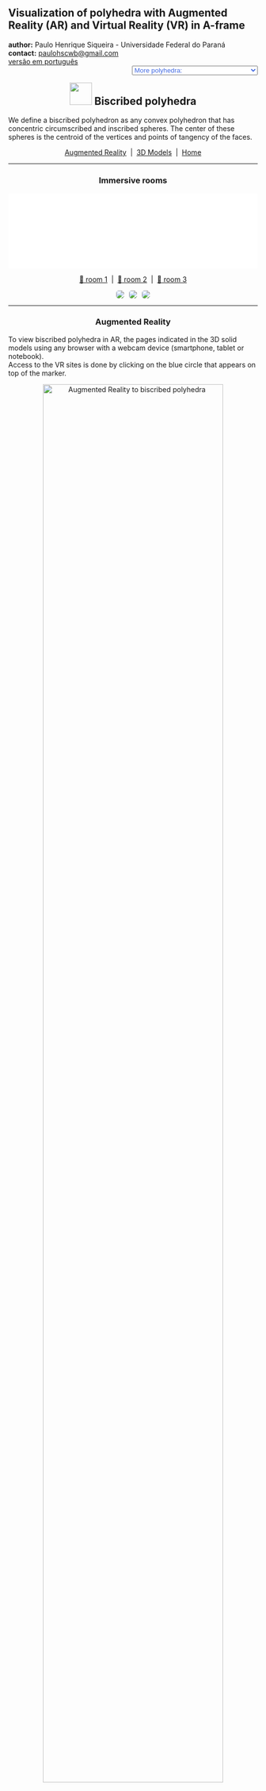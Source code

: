<link rel="stylesheet" href="../scripts/style.css">
<meta charset="utf-8">
<link rel="icon" type="image/png" href="vr/salas/imagens/icone.png">
<h2>Visualization of polyhedra with Augmented Reality (AR) and Virtual Reality (VR) in A-frame</h2>
 <b>author:</b> Paulo Henrique Siqueira - Universidade Federal do Paraná
 <br><b>contact:</b> <a href="#">paulohscwb@gmail.com</a>
 <br><a href="https://paulohscwb.github.io/polyhedra2/biscribed/pt-br/">versão em português</a>
 <form style="margin: 0 auto; float:right; text-align:right; width:100%; margin-bottom:15px;">
	<select id="url" onchange="urlHandler(this.value)" style="color:royalblue;">
		<option disabled selected value>More polyhedra:</option>
		<option value="../ArchimedeanCatalanHulls/">Archimedean and Catalan convex hulls</option>
		<option value="../fractalplatonic/">Platonic polyhedra fractals</option>
		<option value="../fractalnonconvex/">Non convex polyhedra fractals</option>
		<option value="../fractalarchimedean/">Archimedean polyhedra fractals</option>
		<option value="../chamfered/">Chamfered polyhedra</option>
		<option value="../propellor/">Propellor polyhedra</option>
		<option value="../diamonds/">Diamond polyhedra</option>
		<option disabled value="../biscribed/">Biscribed polyhedra</option>
	</select>
</form>
<script>
function urlHandler(value) {                               
    window.location.assign(`${value}`);
}
</script>

<p id="p1"></p>
  <h2 align="center"><img src="vr/salas/imagens/icone.png" style="margin-bottom:-10px" width="45"> Biscribed polyhedra</h2>
We define a biscribed polyhedron as any convex polyhedron that has concentric circumscribed and inscribed spheres. The center of these spheres is the centroid of the vertices and points of tangency of the faces.
<p align="center"><a href="#ra">Augmented Reality</a><span>&nbsp;&nbsp;|&nbsp;&nbsp;</span><a href="#m3d">3D Models</a><span>&nbsp;&nbsp;|&nbsp;&nbsp;</span><a href="../">Home</a></p>
  <hr>
 <h3 align="center">Immersive rooms</h3>
  <div class="embed-container"><iframe width="100%" src="sala1.htm" title="Sala Imersiva dos Poliedros biscritos" frameborder="0" loading="lazy"></iframe></div>
  <p align="center"><a href="sala1.htm" target="_blank">&#x1f517; room 1</a><span>&nbsp;&nbsp;|&nbsp;&nbsp;</span><a href="sala2.htm" target="_blank">&#x1f517; room 2</a><span>&nbsp;&nbsp;|&nbsp;&nbsp;</span><a href="sala3.htm" target="_blank">&#x1f517; room 3</a></p>
  <p align="center"><img src="vr/salas/videos/biscribed1.gif" style="max-width: 31.5%; border-radius:5px; margin-right:2%" loading="lazy"/><img src="vr/salas/videos/biscribed2.gif" style="max-width: 31.5%; margin-right:2%; border-radius:5px" loading="lazy"/><img src="vr/salas/videos/biscribed3.gif" style="max-width: 31.5%; border-radius:5px" loading="lazy"/></p>   
  <hr>
  <h3 id="ra" align="center">Augmented Reality</h3>
  To view biscribed polyhedra in AR, the pages indicated in the 3D solid models using any browser with a webcam device (smartphone, tablet or notebook).
<br>Access to the VR sites is done by clicking on the blue circle that appears on top of the marker.
<p align="center"><img style="border-radius:7px;" alt="Augmented Reality to biscribed polyhedra" src="ar/example.png" width="85%"></p>
<hr>
<h3 id="m3d" align="center">3D models</h3>
<!-- <iframe width="560" height="315" style="max-width:100%" src="https://www.youtube.com/embed/videoseries?list=PLy0I_lGW8HxXlieaiv7p0PWdsNRWPbWRv" title="YouTube video player" frameborder="0" allow="accelerometer; autoplay; clipboard-write; encrypted-media; gyroscope; picture-in-picture; web-share" allowfullscreen></iframe> -->
<h4>1. Biscribed truncated octahedron</h4>
<a href="vr/BiscribedTruncatedOctahedron.htm" target="_blank" title="3D model" class="fotoA"><img src="ar/77A.png" class="foto" alt="Biscribed Truncated Octahedron"></a><img src="ar/77.png" class="qr">
 <br><br><br>A biscribed truncated octahedron has the shape of the truncated octahedron, one of the Archimedean polyhedra, but does not have the regular hexagons. It is the dual solid of the biscribed tetrakis hexahedron.
 <br><br><br><b>Faces:</b> 6 squares and 8 ditrigons | <b>Edges:</b> 36 | <b>Vertices:</b> 24. <a href="http://dmccooey.com/polyhedra/BiscribedNonChiral.html" target="_blank">More...</a>
 <a href="ra.html" class="raAR" title="Augmented reality" target="_blank"></a>
<hr>
<h4>2. Biscribed tetrakis hexahedron</h4>
<a href="vr/BiscribedTetrakisHexahedron.htm" target="_blank" title="3D model" class="fotoA"><img src="ar/78A.png" class="foto" alt="Biscribed Tetrakis Hexahedron"></a><img src="ar/78.png" class="qr">
 <br><br><br>A biscribed tetrakis hexahedron has the shape of the tetrakis hexahedron, one of the Catalan polyhedra, but the edge measurements are different. It is the dual solid of the biscribed truncated octahedron.
 <br><br><br><b>Faces:</b> 24 isosceles triangles | <b>Edges:</b> 36 | <b>Vertices:</b> 14. <a href="http://dmccooey.com/polyhedra/BiscribedNonChiral.html" target="_blank">More...</a>
 <a href="ra.html" class="raAR" title="Augmented reality" target="_blank"></a>
<hr>
<h4>3. Biscribed truncated cuboctahedron</h4>
<a href="vr/BiscribedTruncatedCuboctahedron.htm" target="_blank" title="3D model" class="fotoA"><img src="ar/79A.png" class="foto" alt="Biscribed Truncated Cuboctahedron"></a><img src="ar/79.png" class="qr">
 <br><br><br>A biscribed truncated cuboctahedron has the shape of the truncated cuboctahedron, one of the Archimedean polyhedra, but does not have the regular faces. It is the dual solid of the biscribed disdyakis dodecahedron.
 <br><br><br><b>Faces:</b> 12 rectangles, 8 ditrigons and 6 ditetragons | <b>Edges:</b> 72 | <b>Vertices:</b> 48. <a href="http://dmccooey.com/polyhedra/BiscribedNonChiral.html" target="_blank">More...</a>
 <a href="ra.html" class="raAR" title="Augmented reality" target="_blank"></a>
<hr>
<h4>4. Biscribed disdyakis dodecahedron</h4>
<a href="vr/BiscribedDisdyakisDodecahedron.htm" target="_blank" title="3D model" class="fotoA"><img src="ar/80A.png" class="foto" alt="Biscribed Disdyakis Dodecahedron"></a><img src="ar/80.png" class="qr">
 <br><br><br>A biscribed disdyakis dodecahedron has the shape of the disdyakis dodecahedron, one of the Catalan polyhedra, but the edge measurements are different. It is the dual solid of the biscribed truncated cuboctahedron.
 <br><br><br><b>Faces:</b> 48 acute triangles | <b>Edges:</b> 72 | <b>Vertices:</b> 26. <a href="http://dmccooey.com/polyhedra/BiscribedNonChiral.html" target="_blank">More...</a>
 <a href="ra.html" class="raAR" title="Augmented reality" target="_blank"></a>
<hr>
<h4>5. Biscribed truncated icosahedron</h4>
<a href="vr/BiscribedTruncatedIcosahedron.htm" target="_blank" title="3D model" class="fotoA"><img src="ar/81A.png" class="foto" alt="Biscribed Truncated Icosahedron"></a><img src="ar/81.png" class="qr">
 <br><br><br>A biscribed truncated icosahedron has the shape of the truncated icosahedron, one of the Archimedean polyhedra, but does not have the regular hexagons. It is the dual solid of the biscribed pentakis dodecahedron.
 <br><br><br><b>Faces:</b> 12 regular pentagons and 20 ditrigons | <b>Edges:</b> 90 | <b>Vertices:</b> 60. <a href="http://dmccooey.com/polyhedra/BiscribedNonChiral.html" target="_blank">More...</a>
 <a href="ra.html" class="raAR" title="Augmented reality" target="_blank"></a>
<hr>
<h4>6. Biscribed pentakis dodecahedron</h4>
<a href="vr/BiscribedPentakisDodecahedron.htm" target="_blank" title="3D model" class="fotoA"><img src="ar/82A.png" class="foto" alt="Biscribed pentakis dodecahedron"></a><img src="ar/82.png" class="qr">
 <br><br><br>A biscribed pentakis dodecahedron has the shape of the pentakis dodecahedron, one of the Catalan polyhedra, but the edge measurements are different. It is the dual solid of the biscribed truncated icosahedron.
 <br><br><br><b>Faces:</b> 60 isosceles triangles | <b>Edges:</b> 90 | <b>Vertices:</b> 32. <a href="http://dmccooey.com/polyhedra/BiscribedNonChiral.html" target="_blank">More...</a>
 <a href="ra.html" class="raAR" title="Augmented reality" target="_blank"></a>
<hr>
<h4>7. Biscribed truncated icosidodecahedron</h4>
<a href="vr/BiscribedTruncatedIcosidodecahedron.htm" target="_blank" title="3D model" class="fotoA"><img src="ar/83A.png" class="foto" alt="Biscribed truncated icosidodecahedron"></a><img src="ar/83.png" class="qr">
 <br><br><br>A biscribed truncated icosidodecahedron has the shape of the truncated icosidodecahedron, one of the Archimedean polyhedra, but does not have the regular faces. It is the dual solid of the biscribed disdyakis triacontahedron.
 <br><br><br><b>Faces:</b> 30 rectangles, 20 ditrigons and 12 dipentagons | <b>Edges:</b> 180 | <b>Vertices:</b> 120. <a href="http://dmccooey.com/polyhedra/BiscribedNonChiral.html" target="_blank">More...</a>
 <a href="ra.html" class="raAR" title="Augmented reality" target="_blank"></a>
 <hr>
<h4>8. Biscribed disdyakis triacontahedron</h4>
<a href="vr/BiscribedDisdyakisTriacontahedron.htm" target="_blank" title="3D model" class="fotoA"><img src="ar/84A.png" class="foto" alt="Biscribed disdyakis triacontahedron"></a><img src="ar/84.png" class="qr">
 <br><br><br>A biscribed disdyakis triacontahedron has the shape of the disdyakis triacontahedron, one of the Catalan polyhedra, but the edge measurements are different. It is the dual solid of the biscribed truncated icosidodecahedron.
 <br><br><br><b>Faces:</b> 120 acute triangles | <b>Edges:</b> 180 | <b>Vertices:</b> 62. <a href="http://dmccooey.com/polyhedra/BiscribedNonChiral.html" target="_blank">More...</a>
 <a href="ra.html" class="raAR" title="Augmented reality" target="_blank"></a>
 <hr>
<h4>9. Biscribed snub cube</h4>
<a href="vr/BiscribedSnubCube.htm" target="_blank" title="3D model" class="fotoA"><img src="ar/85A.png" class="foto" alt="Biscribed snub cube"></a><img src="ar/85.png" class="qr">
 <br><br><br>A biscribed snub cube has the shape of the snub cube, one of the Archimedean polyhedra, but the edge measurements are different. It is the dual solid of the biscribed pentagonal icositetrahedron.
 <br><br><br><b>Faces:</b> 8 equilateral triangles, 24 acute triangles and 6 squares | <b>Edges:</b> 60 | <b>Vertices:</b> 24. <a href="http://dmccooey.com/polyhedra/BiscribedChiral.html" target="_blank">More...</a>
 <a href="ra.html" class="raAR" title="Augmented reality" target="_blank"></a>
 <hr>
<h4>10. Biscribed pentagonal icositetrahedron</h4>
<a href="vr/BiscribedPentagonalIcositetrahedron.htm" target="_blank" title="3D model" class="fotoA"><img src="ar/86A.png" class="foto" alt="Biscribed pentagonal icositetrahedron"></a><img src="ar/86.png" class="qr">
 <br><br><br>A biscribed pentagonal icositetrahedron has the shape of the pentagonal icositetrahedron, one of the Catalan polyhedra, but the edge measurements are different. It is the dual solid of the biscribed snub cube.
 <br><br><br><b>Faces:</b> 24 irregular pentagons | <b>Edges:</b> 60 | <b>Vertices:</b> 38. <a href="http://dmccooey.com/polyhedra/BiscribedChiral.html" target="_blank">More...</a>
 <a href="ra.html" class="raAR" title="Augmented reality" target="_blank"></a>
<p class="topop"><a href="#p1" class="topo">back to top</a></p>
<hr>
<h4>11. Biscribed snub dodecahedron</h4>
<a href="vr/BiscribedSnubDodecahedron.htm" target="_blank" title="3D model" class="fotoA"><img src="ar/87A.png" class="foto" alt="Biscribed snub dodecahedron"></a><img src="ar/87.png" class="qr">
 <br><br><br>A biscribed snub dodecahedron has the shape of the snub dodecahedron, one of the Archimedean polyhedra, but the edge measurements are different. It is the dual solid of the biscribed pentagonal hexecontahedron.
 <br><br><br><b>Faces:</b> 20 equilateral triangles, 60 acute triangles and 12 regular pentagons | <b>Edges:</b> 150 | <b>Vertices:</b> 60. <a href="http://dmccooey.com/polyhedra/BiscribedChiral.html" target="_blank">More...</a>
 <a href="ra.html" class="raAR" title="Augmented reality" target="_blank"></a>
 <hr>
<h4>12. Biscribed pentagonal hexecontahedron</h4>
<a href="vr/BiscribedPentagonalHexecontahedron.htm" target="_blank" title="3D model" class="fotoA"><img src="ar/88A.png" class="foto" alt="Biscribed pentagonal hexecontahedron"></a><img src="ar/88.png" class="qr">
 <br><br><br>A biscribed pentagonal hexecontahedron has the shape of the pentagonal hexecontahedron, one of the Catalan polyhedra, but the edge measurements are different. It is the dual solid of the biscribed snub dodecahedron.
 <br><br><br><b>Faces:</b> 60 irregular pentagons | <b>Edges:</b> 150 | <b>Vertices:</b> 92. <a href="http://dmccooey.com/polyhedra/BiscribedChiral.html" target="_blank">More...</a>
 <a href="ra.html" class="raAR" title="Augmented reality" target="_blank"></a>
 <hr>
<h4>13. Biscribed orthotruncated propellor octahedron</h4>
<a href="vr/BiscribedOrthotruncatedPropelloOctahedron.htm" target="_blank" title="3D model" class="fotoA"><img src="ar/89A.png" class="foto" alt="Biscribed Orthotruncated propellor Octahedron"></a><img src="ar/89.png" class="qr">
 <br><br><br>A biscribed orthotruncated propellor octahedron has the shape of the orthotruncated propellor octahedron, but the edge measurements are different. It is the dual solid of the biscribed orthokis propellor cube.
 <br><br><br><b>Faces:</b> 8 equilateral triangles, 6 squares and 24 irregular pentagons | <b>Edges:</b> 84 | <b>Vertices:</b> 48. <a href="http://dmccooey.com/polyhedra/BiscribedChiral.html" target="_blank">More...</a>
 <a href="ra.html" class="raAR" title="Augmented reality" target="_blank"></a>
 <hr>
<h4>14. Biscribed orthokis propellor cube</h4>
<a href="vr/BiscribedOrthokisPropelloCube.htm" target="_blank" title="3D model" class="fotoA"><img src="ar/90A.png" class="foto" alt="Biscribed Orthokis propellor Cube"></a><img src="ar/90.png" class="qr">
 <br><br><br>A biscribed orthokis propellor cube has the shape of the orthokis propellor cube, but the edge measurements are different. It is the dual solid of the biscribed orthotruncated propellor octahedron.
 <br><br><br><b>Faces:</b> 24 isosceles triangles and 24 irregular tetragons | <b>Edges:</b> 84 | <b>Vertices:</b> 38. <a href="http://dmccooey.com/polyhedra/BiscribedChiral.html" target="_blank">More...</a>
 <a href="ra1.html" class="raAR" title="Augmented reality" target="_blank"></a>
 <hr>
<h4>15. Biscribed orthotruncated propellor icosahedron</h4>
<a href="vr/BiscribedOrthotruncatedPropelloIcosahedron.htm" target="_blank" title="3D model" class="fotoA"><img src="ar/91A.png" class="foto" alt="Biscribed orthotruncated propellor icosahedron"></a><img src="ar/91.png" class="qr">
 <br><br><br>A biscribed orthotruncated propellor icosahedron has the shape of the orthotruncated propellor icosahedron, but the edge measurements are different. It is the dual solid of the biscribed orthokis propellor dodecahedron.
 <br><br><br><b>Faces:</b> 20 equilateral triangles, 60 irregular pentagons and 12 regular pentagons | <b>Edges:</b> 210 | <b>Vertices:</b> 120. <a href="http://dmccooey.com/polyhedra/BiscribedChiral.html" target="_blank">More...</a>
 <a href="ra1.html" class="raAR" title="Augmented reality" target="_blank"></a>
 <hr>
<h4>16. Biscribed orthokis propellor dodecahedron</h4>
<a href="vr/BiscribedOrthokisPropelloDodecahedron.htm" target="_blank" title="3D model" class="fotoA"><img src="ar/92A.png" class="foto" alt="Biscribed orthokis propellor dodecahedron"></a><img src="ar/92.png" class="qr">
 <br><br><br>A biscribed orthokis propellor dodecahedron has the shape of the orthokis propellor dodecahedron, but the edge measurements are different. It is the dual solid of the biscribed orthotruncated propellor icosahedron.
 <br><br><br><b>Faces:</b> 60 isosceles triangles and 60 irregular tetragons | <b>Edges:</b> 210 | <b>Vertices:</b> 92. <a href="http://dmccooey.com/polyhedra/BiscribedChiral.html" target="_blank">More...</a>
 <a href="ra1.html" class="raAR" title="Augmented reality" target="_blank"></a>
 <hr>
<h4>17. Biscribed propellor cube</h4>
<a href="vr/BiscribedPropelloCube.htm" target="_blank" title="3D model" class="fotoA"><img src="ar/93A.png" class="foto" alt="Biscribed propellor cube"></a><img src="ar/93.png" class="qr">
 <br><br><br>A biscribed propellor cube has the shape of the propellor cube, but the edge measurements are different. It is the dual solid of the biscribed propellor octahedron.
 <br><br><br><b>Faces:</b> 6 squares and 24 irregular tetragons | <b>Edges:</b> 60 | <b>Vertices:</b> 32. <a href="http://dmccooey.com/polyhedra/BiscribedChiral.html" target="_blank">More...</a>
 <a href="ra1.html" class="raAR" title="Augmented reality" target="_blank"></a>
 <hr>
<h4>18. Biscribed propellor octahedron</h4>
<a href="vr/BiscribedPropelloOctahedron.htm" target="_blank" title="3D model" class="fotoA"><img src="ar/94A.png" class="foto" alt="Biscribed propellor octahedron"></a><img src="ar/94.png" class="qr">
 <br><br><br>A biscribed propellor octahedron has the shape of the propellor octahedron, but the edge measurements are different. It is the dual solid of the biscribed propellor cube.
 <br><br><br><b>Faces:</b> 8 equilateral triangles and 24 irregular tetragons | <b>Edges:</b> 60 | <b>Vertices:</b> 30. <a href="http://dmccooey.com/polyhedra/BiscribedChiral.html" target="_blank">More...</a>
 <a href="ra1.html" class="raAR" title="Augmented reality" target="_blank"></a>
 <hr>
<h4>19. Biscribed propellor dodecahedron</h4>
<a href="vr/BiscribedPropelloDodecahedron.htm" target="_blank" title="3D model" class="fotoA"><img src="ar/95A.png" class="foto" alt="Biscribed propellor Dodecahedron"></a><img src="ar/95.png" class="qr">
 <br><br><br>A biscribed propellor dodecahedron has the shape of the propellor dodecahedron, but the edge measurements are different. It is the dual solid of the biscribed propellor icosahedron.
 <br><br><br><b>Faces:</b> 12 regular pentagons and 60 irregular tetragons | <b>Edges:</b> 150 | <b>Vertices:</b> 80. <a href="http://dmccooey.com/polyhedra/BiscribedChiral.html" target="_blank">More...</a>
 <a href="ra1.html" class="raAR" title="Augmented reality" target="_blank"></a>
 <hr>
<h4>20. Biscribed propellor icosahedron</h4>
<a href="vr/BiscribedPropelloIcosahedron.htm" target="_blank" title="3D model" class="fotoA"><img src="ar/96A.png" class="foto" alt="Biscribed propellor icosahedron"></a><img src="ar/96.png" class="qr">
 <br><br><br>A biscribed propellor icosahedron has the shape of the propellor icosahedron, but the edge measurements are different. It is the dual solid of the biscribed propellor dodecahedron.
 <br><br><br><b>Faces:</b> 20 equilateral triangles and 60 irregular tetragons | <b>Edges:</b> 150 | <b>Vertices:</b> 72. <a href="http://dmccooey.com/polyhedra/BiscribedChiral.html" target="_blank">More...</a>
 <a href="ra1.html" class="raAR" title="Augmented reality" target="_blank"></a>
<p class="topop"><a href="#p1" class="topo">back to top</a></p>
<hr>
<h4>21. Biscribed hexpropellor cube</h4>
<a href="vr/BiscribedHexpropelloCube.htm" target="_blank" title="3D model" class="fotoA"><img src="ar/97A.png" class="foto" alt="Biscribed hexpropellor cube"></a><img src="ar/97.png" class="qr">
 <br><br><br>A biscribed hexpropellor cube has the shape of the hexpropellor cube, but the edge measurements are different. It is the dual solid of the biscribed tetrakis snub cube.
 <br><br><br><b>Faces:</b> 6 squares and 24 irregular hexagons | <b>Edges:</b> 84 | <b>Vertices:</b> 56. <a href="http://dmccooey.com/polyhedra/BiscribedChiral.html" target="_blank">More...</a>
 <a href="ra1.html" class="raAR" title="Augmented reality" target="_blank"></a>
 <hr>
<h4>22. Biscribed tetrakis snub cube</h4>
<a href="vr/BiscribedTetrakisSnubCube.htm" target="_blank" title="3D model" class="fotoA"><img src="ar/98A.png" class="foto" alt="Biscribed tetrakis snub cube"></a><img src="ar/98.png" class="qr">
 <br><br><br>A biscribed tetrakis snub cube has the shape of the tetrakis snub cube, but the edge measurements are different. It is the dual solid of the biscribed hexpropellor cube.
 <br><br><br><b>Faces:</b> 8 equilateral triangles, 24 isosceles triangles and 24 acute triangles | <b>Edges:</b> 84 | <b>Vertices:</b> 30. <a href="http://dmccooey.com/polyhedra/BiscribedChiral.html" target="_blank">More...</a>
 <a href="ra1.html" class="raAR" title="Augmented reality" target="_blank"></a>
 <hr>
<h4>23. Biscribed hexpropellor dodecahedron</h4>
<a href="vr/BiscribedHexpropelloDodecahedron.htm" target="_blank" title="3D model" class="fotoA"><img src="ar/99A.png" class="foto" alt="Biscribed hexpropellor dodecahedron"></a><img src="ar/99.png" class="qr">
 <br><br><br>A biscribed hexpropellor dodecahedron has the shape of the hexpropellor dodecahedron, but the edge measurements are different. It is the dual solid of the biscribed pentakis snub dodecahedron.
 <br><br><br><b>Faces:</b> 12 regular pentagons and 60 irregular hexagons | <b>Edges:</b> 210 | <b>Vertices:</b> 140. <a href="http://dmccooey.com/polyhedra/BiscribedChiral.html" target="_blank">More...</a>
 <a href="ra1.html" class="raAR" title="Augmented reality" target="_blank"></a>
 <hr>
<h4>24. Biscribed pentakis snub dodecahedron</h4>
<a href="vr/BiscribedPentakisSnubDodecahedron.htm" target="_blank" title="3D model" class="fotoA"><img src="ar/100A.png" class="foto" alt="Biscribed pentakis snub dodecahedron"></a><img src="ar/100.png" class="qr">
 <br><br><br>A biscribed pentakis snub dodecahedron has the shape of the pentakis snub dodecahedron, but the edge measurements are different. It is the dual solid of the biscribed hexpropellor dodecahedron.
 <br><br><br><b>Faces:</b> 20 equilateral triangles, 60 isosceles triangles and 60 acute triangles | <b>Edges:</b> 210 | <b>Vertices:</b> 72. <a href="http://dmccooey.com/polyhedra/BiscribedChiral.html" target="_blank">More...</a>
 <a href="ra1.html" class="raAR" title="Augmented reality" target="_blank"></a>
 <hr>
<h4>25. Biscribed propellor truncated octahedron</h4>
<a href="vr/BiscribedPropelloTruncatedOctahedron.htm" target="_blank" title="3D model" class="fotoA"><img src="ar/101A.png" class="foto" alt="Biscribed propellor truncated octahedron"></a><img src="ar/101.png" class="qr">
 <br><br><br>A biscribed propellor truncated octahedron has the shape of the propellor truncated octahedron, but the edge measurements are different. It is the dual solid of the biscribed propellor tetrakis hexahedron.
 <br><br><br><b>Faces:</b> 6 squares, 72 irregular tetragons and 8 ditrigons | <b>Edges:</b> 180 | <b>Vertices:</b> 96. <a href="http://dmccooey.com/polyhedra/BiscribedChiral.html" target="_blank">More...</a>
 <a href="ra1.html" class="raAR" title="Augmented reality" target="_blank"></a>
 <hr>
<h4>26. Biscribed propellor tetrakis hexahedron</h4>
<a href="vr/BiscribedPropelloTetrakisHexahedron.htm" target="_blank" title="3D model" class="fotoA"><img src="ar/102A.png" class="foto" alt="Biscribed propellor tetrakis hexahedron"></a><img src="ar/102.png" class="qr">
 <br><br><br>A biscribed propellor tetrakis hexahedron has the shape of the propellor tetrakis hexahedron, but the edge measurements are different. It is the dual solid of the biscribed propellor truncated octahedron.
 <br><br><br><b>Faces:</b> 24 acute triangles and 72 irregular tetragons | <b>Edges:</b> 180 | <b>Vertices:</b> 86. <a href="http://dmccooey.com/polyhedra/BiscribedChiral.html" target="_blank">More...</a>
 <a href="ra1.html" class="raAR" title="Augmented reality" target="_blank"></a>
 <hr>
<h4>27. Biscribed propellor truncated cuboctahedron</h4>
<a href="vr/BiscribedPropelloTruncatedCuboctahedron.htm" target="_blank" title="3D model" class="fotoA"><img src="ar/103A.png" class="foto" alt="Biscribed propellor truncated cuboctahedron"></a><img src="ar/103.png" class="qr">
 <br><br><br>A biscribed propellor truncated cuboctahedron has the shape of the propellor truncated cuboctahedron, but the edge measurements are different. It is the dual solid of the biscribed propellor disdyakis dodecahedron.
 <br><br><br><b>Faces:</b> 12 rectangles, 144 irregular tetragons, 8 ditrigons and 6 ditetragons | <b>Edges:</b> 360 | <b>Vertices:</b> 192. <a href="http://dmccooey.com/polyhedra/BiscribedChiral.html" target="_blank">More...</a>
 <a href="ra2.html" class="raAR" title="Augmented reality" target="_blank"></a>
 <hr>
<h4>28. Biscribed propellor disdyakis dodecahedron</h4>
<a href="vr/BiscribedPropelloDisdyakisDodecahedron.htm" target="_blank" title="3D model" class="fotoA"><img src="ar/104A.png" class="foto" alt="Biscribed propellor disdyakis dodecahedron"></a><img src="ar/104.png" class="qr">
 <br><br><br>A biscribed propellor disdyakis dodecahedron has the shape of the propellor disdyakis dodecahedron, but the edge measurements are different. It is the dual solid of the biscribed propellor truncated cuboctahedron.
 <br><br><br><b>Faces:</b> 48 acute triangles and 144 irregular tetragons | <b>Edges:</b> 360 | <b>Vertices:</b> 170. <a href="http://dmccooey.com/polyhedra/BiscribedChiral.html" target="_blank">More...</a>
 <a href="ra2.html" class="raAR" title="Augmented reality" target="_blank"></a>
  <hr>
<h4>29. Biscribed propellor truncated icosahedron</h4>
<a href="vr/BiscribedPropelloTruncatedIcosahedron.htm" target="_blank" title="3D model" class="fotoA"><img src="ar/105A.png" class="foto" alt="Biscribed propellor truncated icosahedron"></a><img src="ar/105.png" class="qr">
 <br><br><br>A biscribed propellor truncated icosahedron has the shape of the propellor truncated icosahedron, but the edge measurements are different. It is the dual solid of the biscribed propellor pentakis dodecahedron.
 <br><br><br><b>Faces:</b> 180 irregular tetragons, 12 regular pentagons and 20 ditrigons | <b>Edges:</b> 450 | <b>Vertices:</b> 240. <a href="http://dmccooey.com/polyhedra/BiscribedChiral.html" target="_blank">More...</a>
 <a href="ra2.html" class="raAR" title="Augmented reality" target="_blank"></a>
 <hr>
<h4>30. Biscribed propellor pentakis dodecahedron</h4>
<a href="vr/BiscribedPropelloPentakisDodecahedron.htm" target="_blank" title="3D model" class="fotoA"><img src="ar/106A.png" class="foto" alt="Biscribed propellor pentakis dodecahedron"></a><img src="ar/106.png" class="qr">
 <br><br><br>A biscribed propellor pentakis dodecahedron has the shape of the propellor pentakis dodecahedron, but the edge measurements are different. It is the dual solid of the biscribed propellor truncated icosahedron.
 <br><br><br><b>Faces:</b> 180 irregular tetragons and 60 acute triangles | <b>Edges:</b> 450 | <b>Vertices:</b> 212. <a href="http://dmccooey.com/polyhedra/BiscribedChiral.html" target="_blank">More...</a>
 <a href="ra2.html" class="raAR" title="Augmented reality" target="_blank"></a>
<p class="topop"><a href="#p1" class="topo">back to top</a></p>
<hr>
<h4>31. Biscribed propellor truncated icosidodecahedron</h4>
<a href="vr/BiscribedPropelloTruncatedIcosidodecahedron.htm" target="_blank" title="3D model" class="fotoA"><img src="ar/107A.png" class="foto" alt="Biscribed propellor truncated icosidodecahedron"></a><img src="ar/107.png" class="qr">
 <br><br><br>A biscribed propellor truncated icosidodecahedron has the shape of the propellor truncated icosidodecahedron, but the edge measurements are different. It is the dual solid of the biscribed propellor disdyakis triacontahedron.
 <br><br><br><b>Faces:</b> 30 rectangles, 360 irregular tetragons, 20 ditrigons and 12 dipentagons | <b>Edges:</b> 900 | <b>Vertices:</b> 480. <a href="http://dmccooey.com/polyhedra/BiscribedChiral.html" target="_blank">More...</a>
 <a href="ra2.html" class="raAR" title="Augmented reality" target="_blank"></a>
 <hr>
<h4>32. Biscribed propellor disdyakis triacontahedron</h4>
<a href="vr/BiscribedPropelloDisdyakisTriacontahedron.htm" target="_blank" title="3D model" class="fotoA"><img src="ar/108A.png" class="foto" alt="Biscribed propellor disdyakis triacontahedron"></a><img src="ar/108.png" class="qr">
 <br><br><br>A biscribed propellor disdyakis triacontahedron has the shape of the propellor disdyakis triacontahedron, but the edge measurements are different. It is the dual solid of the biscribed propellor truncated icosidodecahedron.
 <br><br><br><b>Faces:</b> 120 acute triangles and 360 irregular tetragons | <b>Edges:</b> 900 | <b>Vertices:</b> 422. <a href="http://dmccooey.com/polyhedra/BiscribedChiral.html" target="_blank">More...</a>
 <a href="ra2.html" class="raAR" title="Augmented reality" target="_blank"></a>
 <hr>
<h4>33. Biscribed snub truncated octahedron</h4>
<a href="vr/BiscribedSnubTruncatedOctahedron.htm" target="_blank" title="3D model" class="fotoA"><img src="ar/109A.png" class="foto" alt="Biscribed snub truncated octahedron"></a><img src="ar/109.png" class="qr">
 <br><br><br>A biscribed snub truncated octahedron has the shape of the snub truncated octahedron, but the edge measurements are different.
 <br><br><br><b>Faces:</b> 96 acute triangles, 6 squares and 8 ditrigons | <b>Edges:</b> 180 | <b>Vertices:</b> 72. <a href="http://dmccooey.com/polyhedra/BiscribedChiral.html" target="_blank">More...</a>
 <a href="ra2.html" class="raAR" title="Augmented reality" target="_blank"></a>
 <hr>
<h4>34. Biscribed dual snub truncated octahedron</h4>
<a href="vr/BiscribedDualSnubTruncatedOctahedron.htm" target="_blank" title="3D model" class="fotoA"><img src="ar/110A.png" class="foto" alt="Biscribed dual snub truncated octahedron"></a><img src="ar/110.png" class="qr">
 <br><br><br>A biscribed dual snub truncated octahedron has the shape of the dual snub truncated octahedron, but the edge measurements are different.
 <br><br><br><b>Faces:</b> 72 irregular pentagons | <b>Edges:</b> 180 | <b>Vertices:</b> 110. <a href="http://dmccooey.com/polyhedra/BiscribedChiral.html" target="_blank">More...</a>
 <a href="ra2.html" class="raAR" title="Augmented reality" target="_blank"></a>
  <hr>
<h4>35. Biscribed snub truncated icosahedron</h4>
<a href="vr/BiscribedSnubTruncatedIcosahedron.htm" target="_blank" title="3D model" class="fotoA"><img src="ar/111A.png" class="foto" alt="Biscribed snub truncated icosahedron"></a><img src="ar/111.png" class="qr">
 <br><br><br>A biscribed snub truncated icosahedron has the shape of the snub truncated icosahedron, but the edge measurements are different.
 <br><br><br><b>Faces:</b> 240 acute triangles, 12 regular pentagons and 20 ditrigons | <b>Edges:</b> 450 | <b>Vertices:</b> 180. <a href="http://dmccooey.com/polyhedra/BiscribedChiral.html" target="_blank">More...</a>
 <a href="ra2.html" class="raAR" title="Augmented reality" target="_blank"></a>
 <hr>
<h4>36. Biscribed dual snub truncated icosahedron</h4>
<a href="vr/BiscribedDualSnubTruncatedIcosahedron.htm" target="_blank" title="3D model" class="fotoA"><img src="ar/112A.png" class="foto" alt="Biscribed dual snub truncated icosahedron"></a><img src="ar/112.png" class="qr">
 <br><br><br>A biscribed dual snub truncated icosahedron has the shape of the dual snub truncated icosahedron, but the edge measurements are different.
 <br><br><br><b>Faces:</b> 180 irregular pentagons | <b>Edges:</b> 450 | <b>Vertices:</b> 272. <a href="http://dmccooey.com/polyhedra/BiscribedChiral.html" target="_blank">More...</a>
 <a href="ra2.html" class="raAR" title="Augmented reality" target="_blank"></a>
 <hr>
<h4>37. Biscribed propellor snub cube</h4>
<a href="vr/BiscribedPropelloSnubCube.htm" target="_blank" title="3D model" class="fotoA"><img src="ar/113A.png" class="foto" alt="Biscribed propellor snub cube"></a><img src="ar/113.png" class="qr">
 <br><br><br>A biscribed propellor snub cube has the shape of the propellor snub cube, but the edge measurements are different. It is the dual solid of the biscribed propellor pentagonal icositetrahedron.
 <br><br><br><b>Faces:</b> 8 equilateral triangles, 24 acute triangles, 6 squares and 120 irregular tetragons | <b>Edges:</b> 300 | <b>Vertices:</b> 144. <a href="http://dmccooey.com/polyhedra/BiscribedChiral.html" target="_blank">More...</a>
 <a href="ra2.html" class="raAR" title="Augmented reality" target="_blank"></a>
 <hr>
<h4>38. Biscribed propellor pentagonal icositetrahedron</h4>
<a href="vr/BiscribedPropelloPentagonalIcositetrahedron.htm" target="_blank" title="3D model" class="fotoA"><img src="ar/114A.png" class="foto" alt="Biscribed propellor pentagonal icositetrahedron"></a><img src="ar/114.png" class="qr">
 <br><br><br>A biscribed propellor pentagonal icositetrahedron has the shape of the propellor pentagonal icositetrahedron, but the edge measurements are different. It is the dual solid of the biscribed propellor snub cube.
 <br><br><br><b>Faces:</b> 24 irregular pentagons and 120 irregular tetragons | <b>Edges:</b> 300 | <b>Vertices:</b> 158. <a href="http://dmccooey.com/polyhedra/BiscribedChiral.html" target="_blank">More...</a>
 <a href="ra2.html" class="raAR" title="Augmented reality" target="_blank"></a>
<p class="topop"><a href="#p1" class="topo">back to top</a></p>
<hr>

<br><a rel="license" href="http://creativecommons.org/licenses/by-nc-nd/4.0/"><img alt="Licença Creative Commons" style="border-width:0" src="https://i.creativecommons.org/l/by-nc-nd/4.0/88x31.png" loading="lazy"/></a><br /><span xmlns:dct="http://purl.org/dc/terms/" property="dct:title">Biscribed polyhedra - Visualization of polyhedra with Augmented Reality and Virtual Reality</span> by <a xmlns:cc="http://creativecommons.org/ns#" href="https://paulohscwb.github.io/polyhedra2/biscribed/" property="cc:attributionName" rel="cc:attributionURL">Paulo Henrique Siqueira</a> is licensed with a license <a rel="license" href="http://creativecommons.org/licenses/by-nc-nd/4.0/">Creative Commons Attribution-NonCommercial-NoDerivatives 4.0 International</a>.

<h4>How to cite this work:</h4> 
<p>Siqueira, P.H., "Biscribed polyhedra - Visualization of polyhedra with Augmented Reality and Virtual Reality". Available in: <https://paulohscwb.github.io/polyhedra2/biscribed/>, May 2024.</p>
<!--<a target="_blank" href="https://doi.org/10.5281/zenodo.8272770"><img src="https://zenodo.org/badge/DOI/10.5281/zenodo.8272770.svg" alt="DOI"></a>-->
<br><br><b>References:</b>
<br>Weisstein, Eric W. "Archimedean Solid" From MathWorld-A Wolfram Web Resource. <a href="http://mathworld.wolfram.com/ArchimedeanSolid.html" target="_blank">http://mathworld.wolfram.com/ArchimedeanSolid.html</a>
<br>Weisstein, Eric W. "Platonic Solid" From MathWorld-A Wolfram Web Resource. <a href="http://mathworld.wolfram.com/PlatonicSolid.html" target="_blank">http://mathworld.wolfram.com/PlatonicSolid.html</a>
<br>Weisstein, Eric W. "Archimedean Dual" From MathWorld-A Wolfram Web Resource. <a href="https://mathworld.wolfram.com/ArchimedeanDual.html" target="_blank">https://mathworld.wolfram.com/ArchimedeanDual.html</a>
<br>Weisstein, Eric W. "Uniform Polyhedron." From MathWorld--A Wolfram Web Resource. <a href="https://mathworld.wolfram.com/UniformPolyhedron.html" target="_blank">https://mathworld.wolfram.com/UniformPolyhedron.html</a>
<br>Wikipedia <a href="https://en.wikipedia.org/wiki/Archimedean_solid" target="_blank">https://en.wikipedia.org/wiki/Archimedean_solid</a>
<br>Wikipedia <a href="https://en.wikipedia.org/wiki/en.wikipedia.org/wiki/Platonic_solid" target="_blank">https://en.wikipedia.org/wiki/Platonic_solid</a>
<br>McCooey, David I. "Visual Polyhedra". <a href="http://dmccooey.com/polyhedra/" target="_blank">http://dmccooey.com/polyhedra/</a>
